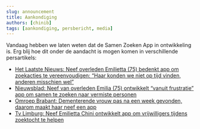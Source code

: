 ```yaml
---
slug: announcement
title: Aankondiging
authors: [chinib]
tags: [aankondiging, persbericht, media]
---
```


Vandaag hebben we laten weten dat de Samen Zoeken App in ontwikkeling is. Erg blij hoe dit onder de aandacht is mogen komen in verschillende persartikels:
- [Het Laatste Nieuws: Neef overleden Emilietta (75) bedenkt app om zoekacties te vereenvoudigen: “Haar konden we niet op tijd vinden, anderen misschien wel”](https://www.hln.be/maasmechelen/neef-overleden-emilietta-75-bedenkt-app-om-zoekacties-te-vereenvoudigen-haar-konden-we-niet-op-tijd-vinden-anderen-misschien-wel~aa3774b9/)
- [Nieuwsblad: Neef van overleden Emilia (75) ontwikkelt “vanuit frustratie” app om samen te zoeken naar vermiste personen](https://www.nieuwsblad.be/cnt/dmf20230309_95582875)
- [Omroep Brabant: Dementerende vrouw pas na een week gevonden, daarom maakt haar neef een app](https://www.omroepbrabant.nl/nieuws/4243236/dementerende-vrouw-pas-na-een-week-gevonden-daarom-maakt-haar-neef-een-app)
- [Tv Limburg: Neef Emilietta Chini ontwikkelt app om vrijwilligers tijdens zoektocht te helpen](https://www.tvl.be/nieuws/neef-emilietta-chini-ontwikkelt-app-om-vrijwilligers-tijdens-zoektocht-te-helpen-150702)

